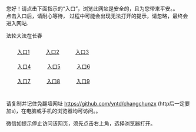 您好！请点击下面指示的“入口”，浏览此网站是安全的，且为您带来平安。。 <br/>
点击入口后，请耐心等待， 过程中可能会出现无法打开的提示，请忽略，最终会进入网站. </br>

法轮大法在长春<br/>
<div style="padding:10px"><a style="margin:20px" target="_blank" href="https://d1on9n4nvy3y6d.cloudfront.net/2Qpsp?ihmvhv" id="ccLink1" rel="nofollow">入口1</a> <a target="_blank" style="margin:20px" href="https://d1aib13iq1d06f.cloudfront.net/2Qpsp?adxrmwyr" id="ccLink2" rel="nofollow">入口2</a> <a style="margin:20px" target="_blank" href="https://d309vj5pwltf9m.cloudfront.net/2Qpsp?dlqrz" id="ccLink3" rel="nofollow">入口3</a></div>

<div style="padding:10px" ><a style="margin:20px" target="_blank" href="https://d1on9n4nvy3y6d.cloudfront.net/2Qpsp?ihmvhv" id="ccLink4" rel="nofollow">入口4</a> <a style="margin:20px" href="https://d1aib13iq1d06f.cloudfront.net/2Qpsp?adxrmwyr" target="_blank" id="ccLink5" rel="nofollow">入口5</a> <a style="margin:20px" href="https://d309vj5pwltf9m.cloudfront.net/2Qpsp?dlqrz" target="_blank" id="ccLink6" rel="nofollow">入口6</a></div>

<div style="padding:10px"><a style="margin:20px" target="_blank" href="https://d1on9n4nvy3y6d.cloudfront.net/2Qpsp?ihmvhv" id="ccLink7" rel="nofollow">入口7</a> <a style="margin:20px" href="https://d1aib13iq1d06f.cloudfront.net/2Qpsp?adxrmwyr" target="_blank" id="ccLink8" rel="nofollow">入口8</a> <a style="margin:20px" target="_blank" href="https://d309vj5pwltf9m.cloudfront.net/2Qpsp?dlqrz" id="ccLink9" rel="nofollow">入口9</a></div>

<br/>



请复制并记住免翻墙网址 https://github.com/yntd/changchunzx (http后一定要加s)，在电脑或手机的浏览器均可访问。。<br/>

微信如提示停止访问该网页，须先点击右上角，选择浏览器打开。
